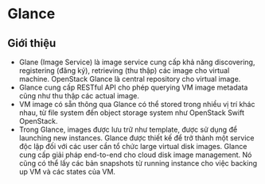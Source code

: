 # Glance
## Giới thiệu
- Glane (Image Service) là image service cung cấp khả năng discovering, registering (đăng ký), retrieving (thu thập) các image cho virtual machine. OpenStack Glance là central repository cho virtual image.
- Glance cung cấp RESTful API cho phép querying VM image metadata cũng như thu thập các actual image.
- VM image có sẵn thông qua Glance có thể stored trong nhiều vị trí khác nhau, từ file system đến object storage system như OpenStack Swift OpenStack.
- Trong Glance, images được lưu trữ như template, được sử dụng để launching new instances. Glance được thiết kế để trở thành một service độc lập đối với các user cần tổ chức large virtual disk images. Glance cung cấp giải pháp end-to-end cho cloud disk image management. Nó cũng có thể lấy các bản snapshots từ running instance cho việc backing up VM và các states của VM.
